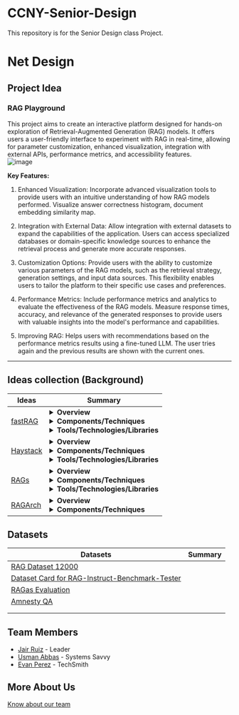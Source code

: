 # CCNY-Senior-Design
This repository is for the Senior Design class Project. 

# Net Design 

## Project Idea
### RAG Playground
This project aims to create an interactive platform designed for hands-on exploration of Retrieval-Augmented Generation (RAG) models. It offers users a user-friendly interface to experiment with RAG in real-time, allowing for parameter customization, enhanced visualization, integration with external APIs, performance metrics, and accessibility features.  
![image](https://github.com/JNikolo/CCNY-Senior-Design/assets/125705821/78912715-a637-4ccb-bc38-63d021181509)


**Key Features:**
1. Enhanced Visualization: Incorporate advanced visualization tools to provide users with an intuitive understanding of how RAG models performed. Visualize answer correctness histogram, document embedding similarity map.

2. Integration with External Data: Allow integration with external datasets to expand the capabilities of the application. Users can access specialized databases or domain-specific knowledge sources to enhance the retrieval process and generate more accurate responses.

3. Customization Options: Provide users with the ability to customize various parameters of the RAG models, such as the retrieval strategy, generation settings, and input data sources. This flexibility enables users to tailor the platform to their specific use cases and preferences.

4. Performance Metrics: Include performance metrics and analytics to evaluate the effectiveness of the RAG models. Measure response times, accuracy, and relevance of the generated responses to provide users with valuable insights into the model's performance and capabilities.

5. Improving RAG: Helps users with recommendations based on the performance metrics results using a fine-tuned LLM. The user tries again and the previous results are shown with the current ones.
     
---
<!--
#### RAG Literacy

- [**Knowledge Retrieval Via The OpenAI Playground**](https://cobusgreyling.medium.com/knowledge-retrieval-via-the-openai-playground-8b04682ebe37)  
The article discusses the introduction of a Retrieval Augmentation tool in the new OpenAI playground under Assistants Mode. It examines the significance of this tool in the context of Retrieval-Augmented Generation (RAG) and its impact on the accessibility and functionality of the OpenAI Playground. The feature allows users to upload documents, which are automatically processed and referenced by the assistant when needed, aiming to augment the assistant's knowledge beyond pre-trained models. The article explores the workings of the Retrieval feature, including its processing steps and techniques for content retrieval. It highlights the potential benefits and challenges of the tool, emphasizing the need for flexibility, control over document handling, and insight into the retrieval process for effective application management. 

---

- [**How to improve RAG(Retrieval Augmented Generation) performance**](https://medium.com/@sthanikamsanthosh1994/how-to-improve-rag-retrieval-augmented-generation-performance-2a42303117f8#:~:text=Clean%20the%20Data%3A&text=The%20success%20of%20your%20RAG,interventions%20to%20more%20advanced%20techniques.)  
The article provides an in-depth exploration of the Retrieval Augmentation Generation (RAG) framework, which enhances Language Models (LLMs) by incorporating real-time information retrieval and generation processes to respond accurately to user queries. It outlines the two main phases of RAG: retrieval and generation, and discusses various strategies to refine each phase for optimal performance. These strategies include data cleaning, chunking techniques, custom embedding models, reranking, query transformation, and prompt tuning. The article emphasizes the importance of refining RAG processes to handle complex scenarios and specific domains effectively.

---

- [**Enhancing Large Language Model Performance To Answer Questions and Extract Information More Accurately**](https://arxiv.org/pdf/2402.01722.pdf)  
The paper explores the challenges faced by Large Language Models (LLMs) in generating accurate responses to questions and proposes a fine-tuning approach to address these issues. It discusses the utilization of feedback and examples to refine models continuously, employing metrics such as cosine similarity, LLM evaluation, and Rouge-L scores for evaluation. Benchmarking on financial datasets like FinanceBench and RAG Instruct Benchmark Tester Dataset, the study demonstrates the effectiveness of fine-tuned models compared to zero-shot LLMs, particularly in question and answering tasks. Additionally, the paper highlights the combination of fine-tuning with Retrieval Augmented Generation (RAG) as a promising approach to enhancing response accuracy further.

---

- [**Retrieval-Augmented Generation for Large Language Models: A Survey**](https://arxiv.org/pdf/2312.10997.pdf)  
The paper delves into the challenges faced by Large Language Models (LLMs), such as hallucination and outdated knowledge, and highlights Retrieval-Augmented Generation (RAG) as a promising solution. RAG integrates knowledge from external databases, enhancing model accuracy and credibility, particularly for knowledge-intensive tasks. It provides continuous updates and integration of domain-specific information. The paper reviews the progression of RAG paradigms, from Naive to Advanced and Modular RAG, examining the retrieval, generation, and augmentation techniques. It discusses state-of-the-art technologies in each component, along with metrics and benchmarks for evaluating RAG models. The paper concludes by outlining future research directions, including addressing challenges, expanding multi-modalities, and advancing the RAG infrastructure and ecosystem.

---

- [**Personalized RAG Engine for Low- Latency & High-Performance**](https://medium.com/@bijit211987/personalized-rag-engine-for-low-latency-high-performance-bb07b827a5f7)  
The article explores the construction of a Retrieval-Augmented Generation (RAG) system tailored to personalized data, which combines neural retrieval with text generation models for low latency access to vast personal datasets. It provides a comprehensive guide covering architecture, data ingestion, neural search index optimization, encoding strategies, retrieval model training, re-ranking, text generation model pre-training, query parsing, RAG model integration, user personalization, scalability, and testing & validation. The RAG pipeline enables natural language querying across personal data, resulting in accurate and responsive responses, with significant gains in performance metrics. The article emphasizes the importance of personalization in improving alignment with user language patterns and mental models. Additionally, it discusses scalability considerations and testing methodologies, concluding that RAG systems offer transformative access to personal information and anticipate further advancements in the field.
-->
## Ideas collection (Background)

| Ideas | Summary |
|-------|---------|
| [fastRAG](https://github.com/IntelLabs/fastRAG) | <details><summary>**Overview**</summary>FastRAG is a research framework developed by Intel Labs, designed for creating efficient and optimized retrieval-augmented generative (RAG) pipelines. It includes LLM backends like Intel Gaudi Accelerators, ONNX Runtime, and Llama-CPP for running RAG pipelines efficiently, along with RAG-efficient components like Colbert for token-based late interaction, Fusion-in-Decoder (FiD) for generative multi-document encoding and decoding, and REPLUG for improved multi-document decoding.</details> <details><summary>**Components/Techniques**</summary><ul> <li><details><summary><b>REPLUG (Retrieve and Plug):</b></summary><ul><li>Retrieval-augmented LM method.</li><li>Documents are retrieved and plugged into the input using ensembling.</li><li>Works with any LM without fine-tuning.</li><li>Enables processing a larger number of retrieved documents without limiting to the LM context window.</li></ul> </details></li><li><details><summary><b>ColBERT v2 with PLAID Engine:</b></summary><ul><li>Dense retriever encoding documents into representative vectors.</li><li>ColBERT v2 reduces index size using vector quantization.</li><li>PLAID Engine improves latency times for ColBERT-based indexes.</li></ul></details></li><li><details><summary><b>PLAID Requirements:</b></summary><ul><li>Specifies GPU requirements for PLAID Engine usage.</li></ul></details></li><li><details><summary><b>fastRAG running LLMs with Habana Gaudi (DL1) and Gaudi 2:</b></summary><ul><li>Support for running LLMs on Intel Habana Gaudi accelerators.</li><li>Instructions for configuring the invocation layer of PromptModel for Gaudi backend.</li></ul></details></li><li><details><summary><b>fastRAG running LLMs with ONNX-runtime:</b></summary><ul><li>Method for running quantized LLMs efficiently on CPUs using ONNX-runtime.</li><li>Includes instructions for quantizing the model and loading the quantized model.</li></ul></details></li><li><details><summary><b>fastRAG Running RAG Pipelines with LLMs on a Llama CPP backend:</b></summary><ul><li>Method for running LLMs effectively on CPUs using llama-cpp.</li><li>Installation instructions and loading the model using LlamaCPPInvocationLayer.</li></ul></li><li><details><summary><b>Optimized Embedding Models:</b></summary><ul><li>Introduces quantized int8 models for bi-encoder rankers and retrievers.</li><li>Emphasizes low latency and high throughput.</li><li>Instructions for optimization and usage with the optimum-intel framework.</li></ul></details></li><li><details><summary><b>Fusion-In-Decoder (FiD):</b></summary><ul><li>Transformer-based generative model based on the T5 architecture.</li><li>Used for answering questions given relevant information.</li><li>Provides implementation as an invocation layer for LLMs and a training script for fine-tuning FiD models.</li></ul></li></ul></details> <details><summary>**Tools/Technologies/Libraries**</summary><ul><li>farm-haystack</li><li>transformers</li><li>datasets</li><li>evaluate</li><li>pandas</li><li>nltk</li><li>tqdm</li><li>numba</li><li>openpyxl</li><li>numpy</li><li>protobuf</li><li>ujson</li><li>accelerate</li><li>fastapi</li><li>uvicorn</li><li>Pillow</li><li>beir</li><li>kilt</li><li>streamlit</li><li>st-annotated-text</li><li>matplotlib</li><li>streamlit_chat</li><li>colbert-ai</li><li>faiss-gpu</li><li>faiss-cpu</li><li>qdrant-haystack</li><li>spacy</li><li>pyvis</li><li>networkx</li><li>opencv-python-headless</li><li>intel-extension-for-transformers</li><li>neural_compressor</li><li>pytrec_eval</li><li>torch</li><li>onnx</li><li>onnxruntime</li><li>onnxruntime-extensions</li><li>sentence-transformers</li><li>intel-extension-for-pytorch</li><li>optimum</li><li>llama-cpp-python</li><li>flake8</li></ul></details> |
| [Haystack](https://github.com/deepset-ai/haystack) | <details><summary>**Overview**</summary>The goal of the LLM orchestration framework Haystack by deepset.ai is to create LLM applications that are adaptable and ready for production. It facilitates the creation of pipelines for data interaction by joining different parts, such as file converters, vector databases, and models. It leverages textual data, including structured and unstructured documents, for retrieval and processing, making it perfect for RAG, question answering, semantic search, and chatbots. Although providing flexibility and extensive NLP capabilities, system complexity, data quality reliance, and the requirement for integration with current technologies may present implementation issues.</details> <details><summary>**Components/Techniques**</summary><ul><li><details><summary>**Components**</summary><ul><li><b>Generators:</b> Responsible for generating text responses, divided into chat and non-chat types based on conversational contexts.</li><li><b>Retrievers:</b> Select documents matching user queries from Document Stores.</li></ul></details></li><li> <details><summary>**Document Stores**</summary>An object storing documents in Haystack, serving as an interface to a storage database. Various components can interact with it to read or write documents.</details></li><li> <details><summary>**Data Classes**</summary><ul><li><b>Document class:</b> Contains information carried through the pipeline, such as text, metadata, tables, or binary data.</li><li><b>Answer class:</b> Holds generated answers, originating queries, and metadata.</li></ul></details></li><li> <details><summary>**Pipelines**</summary>Customizable systems created by combining components, document stores, and integrations. Highly flexible, allowing various flows, standalone components, loops, and connections. Pipelines can be saved in convenient formats for reuse or sharing.</details></li><li> <details><summary>**Optimization**</summary> <ul><li><details><summary><strong>What is Model-Based Evaluation</strong></summary><p>Model-based evaluation in Haystack utilizes a language model to assess the results of a Pipeline, typically without requiring labels for outputs. It's commonly used with Retrieval-Augmented Generative (RAG) Pipelines but can be applied to any Pipeline. Haystack currently supports end-to-end model-based evaluation of complete RAG Pipelines.</p></details></li><li> <details><summary><strong>Using LLMs for Evaluation</strong></summary><p>A common strategy involves using Language Models (LLMs) like OpenAI's GPT models as evaluator models, often referred to as golden models. GPT-4 is frequently used for this purpose. This method offers flexibility in defining evaluation metrics, such as faithfulness and context relevance, through well-crafted prompts.</p></details> </li><li><details><summary><strong>Using Small Cross-Encoder Models</strong></summary><p>In addition to LLMs, small cross-encoder models can be used for evaluation, calculating semantic answer similarity, for example. These models are faster and cheaper but less flexible in terms of evaluation aspects compared to LLMs.</p></details></li><li> <details><summary><strong>Model-Based Evaluation Pipelines</strong></summary><p>Model-based evaluation in Haystack can be performed independently by creating and running an evaluation Pipeline, or by adding an evaluator component to the end of a RAG Pipeline. The latter approach allows both RAG Pipeline execution and evaluation in a single pipeline.run() call.</p></details></li><li> <details><summary><strong>Evaluation Framework Integrations</strong></summary><p>Haystack integrates with evaluation frameworks like DeepEval, UpTrain, and Ragas, providing Evaluator components for each framework: RagasEvaluator, DeepEvalEvaluator, and UpTrainEvaluator.</p></details></li></ul></details></ul> </details> <details><summary>**Tools/Technologies/Libraries**</summary> <ul><li>Hatchling (build system)</li><li>Pandas</li><li>Haystack-bm25</li><li>Tqdm</li><li>Tenacity</li><li>Lazy-imports</li><li>Openai</li><li>Jinja2</li><li>Posthog</li><li>Pyyaml</li><li>More-itertools</li><li>Networkx</li><li>Typing_extensions</li><li>Boilerpy3</li><li>Requests</li><li>Numpy</li><li>Python-dateutil</li><li>Pre-commit</li><li>Mypy</li><li>Pytest</li><li>Pytest-cov</li><li>Pytest-custom_exit_code</li><li>Pytest-asyncio</li><li>Pytest-rerunfailures</li><li>Responses</li><li>Tox</li><li>Coverage</li><li>Python-multipart</li><li>Psutil</li><li>Pylint</li><li>Ruff</li><li>Toml</li><li>Reno</li><li>Dulwich</li><li>Black</li><li>Transformers</li><li>Huggingface_hub</li><li>Spacy</li><li>Spacy-curated-transformers</li><li>En-core-web-trf</li><li>Pypdf</li><li>Markdown-it-py</li><li>Mdit_plain</li><li>Tika</li><li>Azure-ai-formrecognizer</li><li>Langdetect</li><li>Sentence-transformers</li><li>Openai-whisper</li><li>Chroma-haystack</li><li>Jsonref</li><li>Openapi3</li><li>Jsonschema</li><li>Opentelemetry-sdk</li><li>Ddtrace</li><li>Structlog</li><li>Isort</li><li>Pyproject-parser</li><li>Haystack-pydoc-tools</li></ul></details>|
| [RAGs](https://github.com/run-llama/rags) | <details><summary>**Overview**</summary>RAGs is a Streamlit app inspired by OpenAI's GPTs, allowing users to create a RAG pipeline using natural language. Users can describe their task and specify parameters such as the number of documents to retrieve. The app provides a config view where users can adjust parameters like top-k and summarization. Finally, users can query the RAG agent with their questions over the specified data source.</details> <details><summary>**Components/Techniques**</summary> <ul><li><details><summary>Home Page</summary>This is the section where you build a RAG pipeline by instructing the "builder agent". Typically to setup a RAG pipeline you need the following components:<ul><li>Describe the dataset. Currently they support either a single local file or a web page</li><li>Describe the task. Concretely this description will be used to initialize the "system prompt" of the LLM powering the RAG pipeline.</li><li>Define the typical parameters for a RAG setup. See the below section for the list of parameters.</li></ul></details></li><li><details><summary>RAG Config</summary><ul><li>This section contains the RAG parameters, generated by the "builder agent" in the previous section. In this section, you have a UI showcasing the generated parameters and have full freedom to manually edit/change them as necessary.</li><li>Currently the set of parameters is as follows:</li><ul><li>System Prompt</li><li>Include Summarization: whether to also add a summarization tool (instead of only doing top-k retrieval.)</li><li>Top-K</li><li>Chunk Size</li><li>Embed Model</li><li>LLM</li></ul><li>If you manually change parameters, you can press the "Update Agent" button in order to update the agent.</li><li>If you don't see the `Update Agent` button, that's because you haven't created the agent yet. Please go to the previous "Home" page and complete the setup process.</li><li>We can always add more parameters to make this more "advanced" 🛠️, but thought this would be a good place to start.</li></ul></details></li><li><details><summary>Generated RAG Agent</summary><ul><li>Once your RAG agent is created, you have access to this page.</li><li>This is a standard chatbot interface where you can query the RAG agent and it will answer questions over your data.</li><li>It will be able to pick the right RAG tools (either top-k vector search or optionally summarization) in order to fulfill the query.</li></ul></details></li><li><details><summary>Supported LLMs and Embeddings</summary><ul><li><details><summary>Builder Agent</summary><ul><li>By default, the builder agent uses OpenAI, specified in the <code>core/builder_config.py</code> file.</li><li>Customization to any desired LLM is possible, with an example provided for Anthropic.</li><li>Note: GPT-4 variants are recommended for reliable results in agent construction.</li></ul></details></li><li><details><summary>Generated RAG Agent</summary><ul><li>Configuration can be set through natural language or manually for both the embedding model and LLM.</li><li>LLMs supported:<ul><li>OpenAI: ID format is "openai:<model_name>", e.g., "openai:gpt-4-1106-preview".</li><li>Anthropic: ID format is "anthropic:<model_name>", e.g., "anthropic:claude-2".</li><li>Replicate: ID format is "replicate:<model_name>".</li><li>HuggingFace: ID format is "local:<model_name>", e.g., "local:BAAI/bge-small-en".</li></ul></li><li>Embeddings: Supports text-embedding-ada-002 by default, also supports Hugging Face models. Hugging Face models can be used by prefixing "local", e.g., "local:BAAI/bge-small-en".</li></ul></li></ul></details></li></ul></details><details><summary>**Tools/Technologies/Libraries**</summary><ul><li>streamlit</li><li>streamlit-pills</li><li>llama-index</li><li>llama-hub</li><li>langchain</li><li>pypdf</li><li>clip</li><li>typing-inspect</li><li>typing_extensions</li><li>types-requests</li><li>black</li><li>isort</li><li>pytest-asyncio</li><li>ruff</li><li>mypy</li><li>referencing</li><li>jsonschema-specifications</li><li>poetry</li><li>poetry-core</li></ul> |
| [RAGArch](https://github.com/AI-ANK/RAGArch) | <details><summary>**Overview**</summary>RAGArch is a streamlit application that allows users to test and compare RAG pipelines by giving them the option to choose different parameters such as the LLM, embeddings, and vector store</details> <details><summary>**Components/Techniques**</summary>The application not only allows users to play with different settings with their own documents in real time, but also provides the option to export the Python code that corresponds to the pipeline the users configures so that they can put it into another project. The demo utilizes streamlit and LlamaindexThe LLM's that are included in this demo are Gemini Pro, Cohere, GPT 3.5, and GPT 4. The embeddings included are: <ul><li>"BAAI/bge-small-en-v1.5"</li><li>"WhereIsAI/UAE-Large-V1"</li><li>"BAAI/bge-large-en-v1.5"</li><li>"khoa-klaytn/bge-small-en-v1.5-angle"</li><li>"BAAI/bge-base-en-v1.5"</li><li>"llmrails/ember-v1"</li><li>"jamesgpt1/sf_model_e5"</li><li>"thenlper/gte-large"</li><li>"infgrad/stella-base-en-v2"</li><li>"thenlper/gte-base"</li></lu> Finally for Vectors Stores there is Simple, Pinecone, and Qdrant</details> |

## Datasets

| Datasets | Summary |
|-----------------|-----------------|
| [RAG Dataset 12000](https://huggingface.co/datasets/neural-bridge/rag-dataset-12000) |  |
| [Dataset Card for RAG-Instruct-Benchmark-Tester](https://huggingface.co/datasets/llmware/rag_instruct_benchmark_tester) | |
| [RAGas Evaluation](https://huggingface.co/datasets/shayorshay/ragas-eval) | |
| [Amnesty QA](https://huggingface.co/datasets/explodinggradients/amnesty_qa) | |
| []() | |
| []() | |

<!--
**Dataset Summary:**
The RAG-Instruct-Benchmark-Tester dataset is a benchmarking test dataset specifically designed for retrieval augmented generation (RAG) use cases in enterprise settings, particularly in financial services and legal domains. It consists of 200 questions with context passages sourced from various retrieval scenarios such as financial news, earnings releases, contracts, invoices, technical articles, general news, and short texts. The dataset is segmented into different categories for benchmarking evaluation, including core Q&A, not found classification, boolean (yes/no), basic math, complex Q&A, and summary questions.

**Representative Questions:**
The dataset includes a variety of representative questions covering topics such as payment terms, financial performance, legal agreements, economic forecasts, stock market data, and mathematical calculations. These questions aim to assess different skills and capabilities of models in understanding and responding to diverse query types.

**Languages:**
The dataset is in English.

**Dataset Structure:**
It comprises 200 JSONL samples with six keys: "query", "context", "answer", "category", "tokens", and "sample_number". Each sample includes information about the question, context passage, answer, category of question, tokenized text, and sample number.

**Personal and Sensitive Information:**
The dataset samples were custom-written for the benchmarking objective, derived from publicly-available sources or originally-created samples. Therefore, they do not contain personal or sensitive information.

**Dataset Card Contact:**
For further information about the dataset project, interested parties can contact Darren Oberst and the llmware team. They are available to provide additional details about the project upon request.




dataset 12000
**Dataset Summary:**
The Retrieval-Augmented Generation (RAG) Dataset 12000 is designed for RAG-optimized models, offering English data built by Neural Bridge AI and released under the Apache license 2.0. It enhances large language models (LLMs) by allowing them to consult external authoritative knowledge bases before generating responses. This approach significantly improves the models' ability to produce relevant, accurate, and context-specific output by extending their capabilities to specialized domains or internal data without retraining.

**Importance of RAG:**
RAG addresses inherent challenges of LLMs such as unpredictability in responses and reliance on potentially outdated training data. By guiding LLMs towards authoritative sources, RAG enhances user trust in AI-powered applications. Benefits include cost-effective implementation, access to current information, improved user trust, and greater control for developers over information retrieval processes.

**Dataset Details:**
The dataset consists of triple-feature entries: "context," "question," and "answer" fields, with 12000 entries. Each data point includes a context obtained from Falcon RefinedWeb, a question related to the context, and an answer generated by GPT-4.

**Languages:**
The dataset text is in English, with the BCP-47 code "en."

**Dataset Structure:**
Data instances contain context, question, and answer fields. An example data point is structured as follows:
```json
{
  "context": "...",
  "question": "...",
  "answer": "..."
}
```

**Data Splits:**
The dataset is split into training and test sets, with 9600 instances for training and 2400 instances for testing.






- [**An Overview on RAG Evaluation**](https://weaviate.io/blog/rag-evaluation)  
The article delves into the evaluation and optimization of Retrieval Augmented Generation (RAG) systems, which enhance Large Language Models (LLMs) with context retrieved from vector databases like Weaviate. Inspired by advancements in using LLMs for evaluation, the authors explore new trends, metrics, and tuning approaches for RAG systems. They discuss the distinctions between RAG and Agent systems and propose methods for managing experimental configurations. The article aims to provide insights into enhancing the performance and effectiveness of RAG applications, particularly in chatbots and question-answering systems.
 
- [**How to Measure the Success of Your RAG-based LLM System**](https://towardsdatascience.com/how-to-measure-the-success-of-your-rag-based-llm-system-874a232b27eb)  
The article explores the significance of Research Augmented Generation (RAG) as a prevalent application of Large Language Models (LLMs) and its increasing adoption by businesses. While individual users often focus on text summarization and generation, businesses recognize the potential of leveraging their data with this technology. The author reflects on personal experiences with LLMs, highlighting text generation as a primary use case. The article aims to delve into the evaluation of RAG systems, rather than offering a guide on building them, by discussing various aspects of assessing their performance and effectiveness.

---

- [**Top Evaluation Metrics for RAG Failures**](https://towardsdatascience.com/top-evaluation-metrics-for-rag-failures-acb27d2a5485)  
The article discusses comprehensive evaluation metrics and approaches for assessing the performance of Large Language Model (LLM) Retrieval Augmented Generation (RAG) systems. It emphasizes the importance of continually evaluating these systems against established metrics to enhance their accuracy, relevance, and timeliness in providing information. Additionally, the article suggests advanced methods for improving RAG, such as re-ranking, metadata attachments, experimentation with embedding models and indexing methods, and implementing techniques like HyDE and Cohere document mode. While these advanced methods may enhance contextual coherence, they require more resources. Utilizing RAG alongside these methods can lead to performance improvements, provided that retrieval and response metrics are monitored and maintained effectively.

---

- [**Evaluating RAG Applications with RAGAs**](https://towardsdatascience.com/evaluating-rag-applications-with-ragas-81d67b0ee31a)  
The article discusses the challenges involved in evaluating Retrieval-Augmented Generation (RAG) pipelines, emphasizing the need to assess both the retriever and generator components separately and together for comprehensive evaluation. It highlights the importance of quantitative evaluation using appropriate metrics and datasets. With the emergence of various approaches for RAG evaluation frameworks, including RAGAs, the article aims to explore how RAG pipelines can be evaluated effectively using these frameworks.

---

- [**Evaluate and Optimize RAG with TruLens (full tutorial)**](https://www.youtube.com/watch?v=ul5huLywzZk&t=13s&ab_channel=JohannesJolkkonen%7CFunktioAI)
The video shows how to get started using TruLens, an evaluation framework for Systematic evaluation, which is the key piece in taking your RAG-systems from just a cool demo into something that's actually useful for real people and businesses. TruLens has been developed by TruEra, a well-established ML-monitoring company.
---

- [**Visualize your RAG Data — Evaluate your Retrieval-Augmented Generation System with Ragas**](https://towardsdatascience.com/visualize-your-rag-data-evaluate-your-retrieval-augmented-generation-system-with-ragas-fc2486308557)  
The article introduces a methodology for evaluating Retrieval-Augmented Generation (RAG) systems using interactive visualization techniques. It outlines steps for building a RAG system, generating evaluation questions, and assessing system performance. The evaluation involves metrics such as answer correctness, which is analyzed in conjunction with question and document embeddings using UMAP-based visualizations. The article demonstrates how to use Renumics Spotlight to visualize and interpret the results, identifying patterns and clusters within the data to gain deeper insights into system behavior. Overall, the approach offers a comprehensive method for evaluating and understanding RAG systems, facilitating informed decision-making in software development.

#### Ideas for actual app

- [**LLM Playground Hands-On Learning | Build and Compare RAG-based Chatbot Responses Side-by-Side**](https://www.youtube.com/watch?v=xIc4IR79ksA&t=406s&ab_channel=DataRobot)  
The video introduces the DataRobot LLM Playground for first-time users. It guides viewers through downloading accompanying zip files to build vector databases and LLM blueprints. Different components like vector databases, system prompts, and LLM models are showcased through side-by-side comparisons of generative outputs. Users are encouraged to experiment with prompts using movie plot summary data, with the platform offering rapid prototyping and project management tools for building Gen AI applications efficiently.

---

- [**How to build your AI ChatBot with NLP in Python**](https://www.analyticsvidhya.com/blog/2021/10/complete-guide-to-build-your-ai-chatbot-with-nlp-in-python/)  
The article introduces readers to the creation of an AI chatbot using Natural Language Processing (NLP) in Python. It outlines the steps involved, from understanding NLP to building a chatbot capable of engaging in real conversations with users. The guide offers hands-on instructions, providing code samples that can be customized to suit individual needs. In the conclusion, it emphasizes the versatility of the provided code samples as building blocks for similar projects and suggests enrolling in an AI and ML Blackbelt Plus Program to further enhance skills. The article highlights the use of speech recognition tools and pre-trained Transformers language models to make the chatbot intelligent.
---
- [**Building Production-Ready RAG Applications: Jerry Liu**](https://www.youtube.com/watch?v=TRjq7t2Ms5I&ab_channel=AIEngineer)  
The video is a recorded talk by Jerry Liu, CEO of LlamaIndex, from the AI Engineer Summit 2023 in San Francisco. Liu discusses how Large Language Models (LLMs) are revolutionizing search, interaction, and content generation, particularly through Retrieval Augmented Generation (RAG) stacks. He emphasizes the challenges of productionizing RAG stacks effectively and highlights core techniques for improving retrieval systems. These techniques include data preparation, vectorization, retrieval strategies, evaluation metrics, fine-tuning, scalability, efficiency, and ethical considerations. Liu shares insights from his experience in ML engineering and AI research, concluding with an invitation to the AI Engineer World's Fair in 2024.

---
- [**Meet RAGxplorer: An interactive AI Tool to Support the Building of Retrieval Augmented Generation (RAG) Applications by Visualizing Document Chunks and the Queries in the Embedding Space**](https://www.marktechpost.com/2024/01/25/meet-ragxplorer-an-interactive-ai-tool-to-support-the-building-of-retrieval-augmented-generation-rag-applications-by-visualizing-document-chunks-and-the-queries-in-the-embedding-space/)  
The article introduces RAGxplorer, an interactive AI tool designed to support the development of Retrieval Augmented Generation (RAG) applications by visualizing document chunks and queries in an embedding space. RAGxplorer breaks documents into smaller, overlapping chunks and converts them into mathematical representations called embeddings. These embeddings are then visualized in a 2D or 3D space, allowing users to assess how well RAG models understand the document. The tool's flexibility in handling various document formats and query expansion techniques enhances its effectiveness in revealing semantic relationships within documents, helping users identify biases, knowledge gaps, and overall model performance. RAGxplorer addresses the challenges of visualizing complex language models, making it a valuable resource for researchers, developers, and practitioners seeking deeper insights into these advanced systems.
-->
## Team Members
- [Jair Ruiz](https://github.com/JNikolo) - Leader
- [Usman Abbas](https://github.com/uscod) - Systems Savvy
- [Evan Perez](https://github.com/evanperez444) - TechSmith

## More About Us
[Know about our team](https://docs.google.com/presentation/d/1SBlGVdz81NUZDpsXQ5xZXaC7oOi-OAkKURFXmy4CcT8/edit?usp=sharing)
